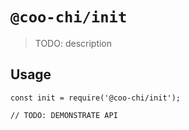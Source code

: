 # `@coo-chi/init`

> TODO: description

## Usage

```
const init = require('@coo-chi/init');

// TODO: DEMONSTRATE API
```

